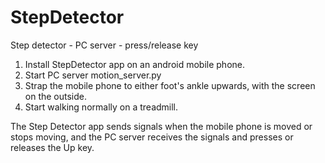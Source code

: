 # StepDetector
Step detector - PC server - press/release key

1. Install StepDetector app on an android mobile phone.
2. Start PC server motion_server.py
3. Strap the mobile phone to either foot's ankle upwards, with the screen on the outside.
4. Start walking normally on a treadmill.
   
The Step Detector app sends signals when the mobile phone is moved or stops moving, and the PC server receives the signals and presses or releases the Up key.
